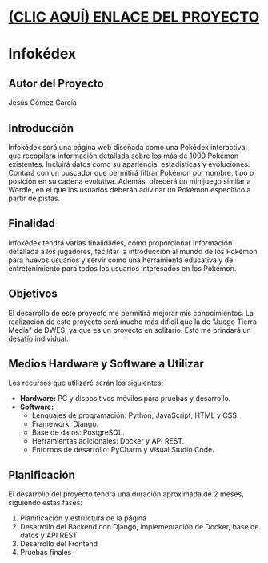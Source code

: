 # [(CLIC AQUÍ) ENLACE DEL PROYECTO](https://github.com/JesusGG208/infokedex)

# Infokédex

## Autor del Proyecto
Jesús Gómez García

## Introducción
Infokédex será una página web diseñada como una Pokédex interactiva, que recopilará información detallada sobre los más de 1000 Pokémon existentes. Incluirá datos como su apariencia, estadísticas y evoluciones. Contará con un buscador que permitirá filtrar Pokémon por nombre, tipo o posición en su cadena evolutiva. Además, ofrecerá un minijuego similar a Wordle, en el que los usuarios deberán adivinar un Pokémon específico a partir de pistas.

## Finalidad
Infokédex tendrá varias finalidades, como proporcionar información detallada a los jugadores, facilitar la introducción al mundo de los Pokémon para nuevos usuarios y servir como una herramienta educativa y de entretenimiento para todos los usuarios interesados en los Pokémon.

## Objetivos
El desarrollo de este proyecto me permitirá mejorar mis conocimientos. La realización de este proyecto será mucho más díficil que la de "Juego Tierra Media" de DWES, ya que es un proyecto en solitario. Esto me brindará un desafío individual.

## Medios Hardware y Software a Utilizar
Los recursos que utilizaré serán los siguientes:
- **Hardware:** PC y dispositivos móviles para pruebas y desarrollo.
- **Software:**
  - Lenguajes de programación: Python, JavaScript, HTML y CSS.
  - Framework: Django.
  - Base de datos: PostgreSQL.
  - Herramientas adicionales: Docker y API REST.
  - Entornos de desarrollo: PyCharm y Visual Studio Code.

## Planificación
El desarrollo del proyecto tendrá una duración aproximada de 2 meses, siguiendo estas fases:
1. Planificación y estructura de la página
2. Desarrollo del Backend con Django, implementación de Docker, base de datos y API REST
3. Desarrollo del Frontend
4. Pruebas finales

